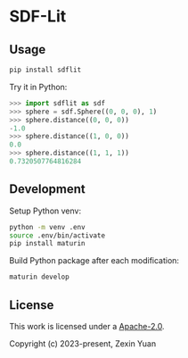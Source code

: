 # SDF-Lit

## Usage

```sh
pip install sdflit
```

Try it in Python:

```python
>>> import sdflit as sdf
>>> sphere = sdf.Sphere((0, 0, 0), 1)
>>> sphere.distance((0, 0, 0))
-1.0
>>> sphere.distance((1, 0, 0))
0.0
>>> sphere.distance((1, 1, 1))
0.7320507764816284
```

## Development

Setup Python venv:

```sh
python -m venv .env
source .env/bin/activate
pip install maturin
```

Build Python package after each modification:

```sh
maturin develop
```

## License

This work is licensed under a <a rel="license" href="https://www.apache.org/licenses/">Apache-2.0</a>.

Copyright (c) 2023-present, Zexin Yuan
